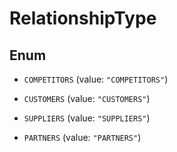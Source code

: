 

# RelationshipType

## Enum


* `COMPETITORS` (value: `"COMPETITORS"`)

* `CUSTOMERS` (value: `"CUSTOMERS"`)

* `SUPPLIERS` (value: `"SUPPLIERS"`)

* `PARTNERS` (value: `"PARTNERS"`)



